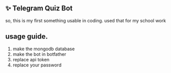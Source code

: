## ✨ Telegram Quiz Bot

so, this is my first something usable in coding.
used that for my school work

## usage guide.
1) make the mongodb database
2) make the bot in botfather
3) replace api token
4) replace your password
